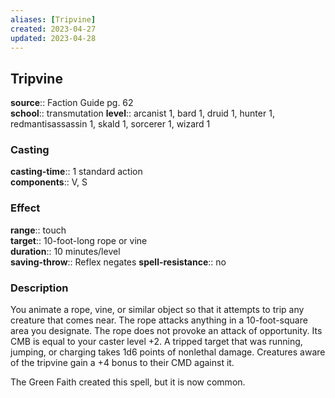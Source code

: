 ```yaml
---
aliases: [Tripvine]
created: 2023-04-27
updated: 2023-04-28
---
```


## Tripvine

**source**:: Faction Guide pg. 62  
**school**:: transmutation
**level**:: arcanist 1, bard 1, druid 1, hunter 1, redmantisassassin 1, skald 1, sorcerer 1, wizard 1

### Casting

**casting-time**:: 1 standard action  
**components**:: V, S

### Effect

**range**:: touch  
**target**:: 10-foot-long rope or vine  
**duration**:: 10 minutes/level  
**saving-throw**:: Reflex negates
**spell-resistance**:: no

### Description

You animate a rope, vine, or similar object so that it attempts to trip any creature that comes near. The rope attacks anything in a 10-foot-square area you designate. The rope does not provoke an attack of opportunity. Its CMB is equal to your caster level +2. A tripped target that was running, jumping, or charging takes 1d6 points of nonlethal damage. Creatures aware of the tripvine gain a +4 bonus to their CMD against it.  
  
The Green Faith created this spell, but it is now common.
